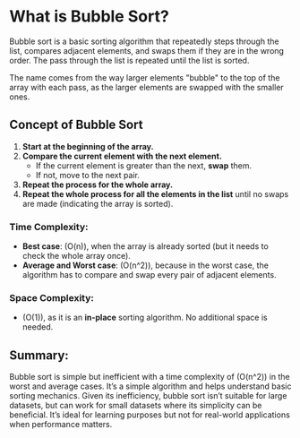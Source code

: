 # What is Bubble Sort?

Bubble sort is a basic sorting algorithm that repeatedly steps through the list, compares adjacent elements, and swaps them if they are in the wrong order. The pass through the list is repeated until the list is sorted.

The name comes from the way larger elements "bubble" to the top of the array with each pass, as the larger elements are swapped with the smaller ones.

## Concept of Bubble Sort

1. **Start at the beginning of the array.**
2. **Compare the current element with the next element.**
   - If the current element is greater than the next, **swap** them.
   - If not, move to the next pair.
3. **Repeat the process for the whole array.**
4. **Repeat the whole process for all the elements in the list** until no swaps are made (indicating the array is sorted).

### Time Complexity:

- **Best case**: \(O(n)\), when the array is already sorted (but it needs to check the whole array once).
- **Average and Worst case**: \(O(n^2)\), because in the worst case, the algorithm has to compare and swap every pair of adjacent elements.

### Space Complexity:

- \(O(1)\), as it is an **in-place** sorting algorithm. No additional space is needed.

## Summary:

Bubble sort is simple but inefficient with a time complexity of \(O(n^2)\) in the worst and average cases. It’s a simple algorithm and helps understand basic sorting mechanics. Given its inefficiency, bubble sort isn’t suitable for large datasets, but can work for small datasets where its simplicity can be beneficial. It’s ideal for learning purposes but not for real-world applications when performance matters.
